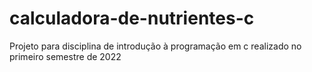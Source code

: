 # calculadora-de-nutrientes-c
Projeto para disciplina de introdução à programação em c realizado no primeiro semestre de 2022
